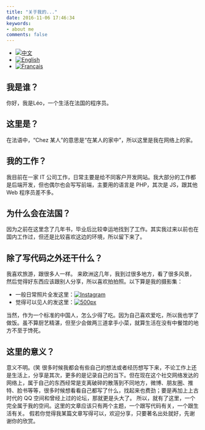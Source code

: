 ```yaml
---
title: "关于我的..."
date: 2016-11-06 17:46:34
keywords:
- about me
comments: false
---
```


<ul id="languageSwitch"> <li class="language-selected"> <a href="/about-cn" title="中文"><img src="http://res.cloudinary.com/dvlfojetn/image/upload/v1479601274/xiaojieli.com/lang_cn.png" alt="中文"></a> </li><li> <a href="/about-en" title="English"><img src="http://res.cloudinary.com/dvlfojetn/image/upload/v1479601274/xiaojieli.com/lang_en.png" alt="English"></a> </li><li> <a href="/about-fr" title="Français"><img src="http://res.cloudinary.com/dvlfojetn/image/upload/v1479601274/xiaojieli.com/lang_fr.png" alt="Français"></a> </li></ul>

## 我是谁？

你好，我是Léo，一个生活在法国的程序员。

## 这里是？

在法语中，“Chez 某人”的意思是“在某人的家中”，所以这里是我在网络上的家。

## 我的工作？

我目前在一家 IT 公司工作，日常主要是给不同客户开发网站。我大部分的工作都是后端开发，但也偶尔也会写写前端，主要用的语言是 PHP，其次是 JS，跟其他 Web 程序员差不多。

## 为什么会在法国？

因为之前在这里念了几年书，毕业后比较幸运地找到了工作。其实我过来以前也在国内工作过，但还是比较喜欢这边的环境，所以留下来了。

## 除了写代码之外还干什么？

我喜欢旅游，跟很多人一样。
来欧洲这几年，我到过很多地方，看了很多风景，然后觉得好东西应该跟别人分享，所以喜欢拍拍照。以下算是我的摄影集：

* 一般日常照片全发这里：[![Instagram](http://res.cloudinary.com/dvlfojetn/image/upload/c_scale,w_50/v1478451531/xiaojieli.com/icon_Instagram.png)](https://instagram.com/leo_li/)
* 觉得可以见人的发这里：[![500px](http://res.cloudinary.com/dvlfojetn/image/upload/c_scale,w_50/v1478451735/xiaojieli.com/icon_500px.jpg)](https://500px.com/XiaojieLI)

当然，作为一个标准的中国人，怎么少得了吃。因为自己喜欢爱吃，所以我也学了做饭。虽不算厨艺精湛，但至少会做两三道拿手小菜，就算生活在没有中餐馆的地方不至于馋死。

## 这里的意义？

意义不明。(笑
很多时候我都会有些自己的想法或者经历想写下来，不论工作上还是生活上，分享是其次，更多的是记录自己的当下。但在现在这个社交网络发达的网络上，属于自己的东西经常是支离破碎的散落到不同地方，微博、朋友圈、推特、脸书等等，很多时候想看看自己都写了什么，找起来也费劲；要是再加上上古时代的 QQ 空间和曾经上过的论坛，那就更是头大了。
所以，就有了这里，一个完全属于我的空间。这里的文章应该只有两个主题，一个跟写代码有关，一个跟生活有关。
假若你觉得我某篇文章写得可以，欢迎分享，只要著名出处就好，先谢谢你的欣赏。


